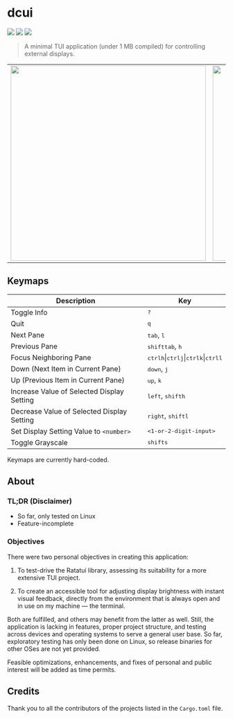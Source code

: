 # dcui

[badge__build-status]: https://img.shields.io/github/actions/workflow/status/ttytm/dcui/ci.yml?branch=main&logo=github&logoColor=C0CAF5&labelColor=333
[badge__version]: https://img.shields.io/github/v/tag/ttytm/dcui?logo=task&logoColor=C0CAF5&labelColor=333&color=DEA584
[badge__msrv]: https://img.shields.io/badge/MSRV-1.74.0-DEA584?logo=rust&labelColor=333

[![][badge__build-status]](https://github.com/ttytm/dcui/actions?query=branch%3Amain)
[![][badge__version]](https://github.com/ttytm/dcui/releases/latest)
![][badge__msrv]

> A minimal TUI application (under 1 MB compiled) for controlling external displays.

<table>
<tbody>
  <tr>
    <td>
    <img width="450" src="https://github.com/user-attachments/assets/e3a95ec9-2e32-4f94-83b7-750524e44fc5" />
    </td>
    <td>
    <img width="450" src="https://github.com/user-attachments/assets/6d4cbfeb-2aa0-43d0-ab4d-bab85c5377d9" />
    </td>
  </tr>
</tbody>
</table>

## Keymaps

| Description                                | Key                                                                                                                |
| ------------------------------------------ | ------------------------------------------------------------------------------------------------------------------ |
| Toggle Info                                | <kbd>?</kbd>                                                                                                       |
| Quit                                       | <kbd>q </kbd>                                                                                                      |
| Next Pane                                  | <kbd>tab</kbd>, <kbd>l</kbd>                                                                                       |
| Previous Pane                              | <kbd>shift</kbd><kbd>tab</kbd>, <kbd>h</kbd>                                                                       |
| Focus Neighboring Pane                     | <kbd>ctrl</kbd><kbd>h</kbd>\|<kbd>ctrl</kbd><kbd>j</kbd>\|<kbd>ctrl</kbd><kbd>k</kbd>\|<kbd>ctrl</kbd><kbd>l</kbd> |
| Down (Next Item in Current Pane)           | <kbd>down</kbd>, <kbd>j</kbd>                                                                                      |
| Up (Previous Item in Current Pane)         | <kbd>up</kbd>, <kbd>k</kbd>                                                                                        |
| Increase Value of Selected Display Setting | <kbd>left</kbd>, <kbd>shift</kbd><kbd>h</kbd>                                                                      |
| Decrease Value of Selected Display Setting | <kbd>right</kbd>, <kbd>shift</kbd><kbd>l</kbd>                                                                     |
| Set Display Setting Value to `<number>`    | <kbd><1-or-2-digit-input></kbd>                                                                                    |
| Toggle Grayscale                           | <kbd>shift</kbd><kbd>s</kbd>                                                                                       |

Keymaps are currently hard-coded.

## About

### TL;DR (Disclaimer)

- So far, only tested on Linux
- Feature-incomplete

### Objectives

There were two personal objectives in creating this application:

1. To test-drive the Ratatui library, assessing its suitability for a more extensive TUI project.

2. To create an accessible tool for adjusting display brightness with instant visual feedback, directly from the environment that is always open and in use on my machine — the terminal.

Both are fulfilled, and others may benefit from the latter as well. Still, the application is lacking in features, proper project structure, and testing across devices and operating systems to serve a general user base. So far, exploratory testing has only been done on Linux, so release binaries for other OSes are not yet provided.

Feasible optimizations, enhancements, and fixes of personal and public interest will be added as time permits.

## Credits

Thank you to all the contributors of the projects listed in the `Cargo.toml` file.
